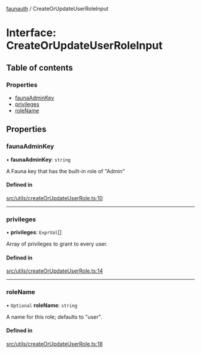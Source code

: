 [faunauth](../index.md) / CreateOrUpdateUserRoleInput

# Interface: CreateOrUpdateUserRoleInput

## Table of contents

### Properties

- [faunaAdminKey](CreateOrUpdateUserRoleInput.md#faunaadminkey)
- [privileges](CreateOrUpdateUserRoleInput.md#privileges)
- [roleName](CreateOrUpdateUserRoleInput.md#rolename)

## Properties

### faunaAdminKey

• **faunaAdminKey**: `string`

A Fauna key that has the built-in role of "Admin"

#### Defined in

[src/utils/createOrUpdateUserRole.ts:10](https://github.com/alexnitta/faunauth/blob/44c1409/src/utils/createOrUpdateUserRole.ts#L10)

___

### privileges

• **privileges**: `ExprVal`[]

Array of privileges to grant to every user.

#### Defined in

[src/utils/createOrUpdateUserRole.ts:14](https://github.com/alexnitta/faunauth/blob/44c1409/src/utils/createOrUpdateUserRole.ts#L14)

___

### roleName

• `Optional` **roleName**: `string`

A name for this role; defaults to "user".

#### Defined in

[src/utils/createOrUpdateUserRole.ts:18](https://github.com/alexnitta/faunauth/blob/44c1409/src/utils/createOrUpdateUserRole.ts#L18)
